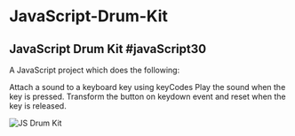 # JavaScript-Drum-Kit
## JavaScript Drum Kit #javaScript30 

A JavaScript project which does the following:

Attach a sound to a keyboard key using keyCodes
Play the sound when the key is pressed.
Transform the button on keydown event and reset when the key is released.


![JS Drum Kit](https://user-images.githubusercontent.com/5682971/84291984-6f637380-ab0b-11ea-8efc-dfd0b75c562e.png)
